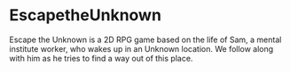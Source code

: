 # EscapetheUnknown
Escape the Unknown is a 2D RPG game based on the life of Sam, a mental institute worker, who wakes up in an Unknown location. We follow along with him as he tries to find a way out of this place. 
